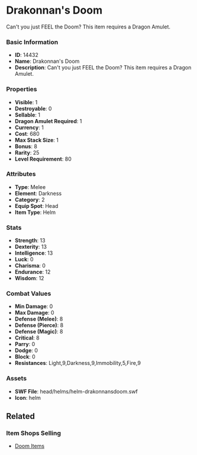 # Drakonnan's Doom

Can't you just FEEL the Doom?
This item requires a Dragon Amulet.

### Basic Information

- **ID**: 14432
- **Name**: Drakonnan&#039;s Doom
- **Description**: Can&#039;t you just FEEL the Doom?
This item requires a Dragon Amulet.

### Properties

- **Visible**: 1
- **Destroyable**: 0
- **Sellable**: 1
- **Dragon Amulet Required**: 1
- **Currency**: 1
- **Cost**: 680
- **Max Stack Size**: 1
- **Bonus**: 8
- **Rarity**: 25
- **Level Requirement**: 80

### Attributes

- **Type**: Melee
- **Element**: Darkness
- **Category**: 2
- **Equip Spot**: Head
- **Item Type**: Helm

### Stats

- **Strength**: 13
- **Dexterity**: 13
- **Intelligence**: 13
- **Luck**: 0
- **Charisma**: 0
- **Endurance**: 12
- **Wisdom**: 12

### Combat Values

- **Min Damage**: 0
- **Max Damage**: 0
- **Defense (Melee)**: 8
- **Defense (Pierce)**: 8
- **Defense (Magic)**: 8
- **Critical**: 8
- **Parry**: 0
- **Dodge**: 0
- **Block**: 0
- **Resistances**: Light,9,Darkness,9,Immobility,5,Fire,9

### Assets

- **SWF File**: head/helms/helm-drakonnansdoom.swf
- **Icon**: helm

## Related

### Item Shops Selling

- [Doom Items](../item-shops/106-doom-items.md)

